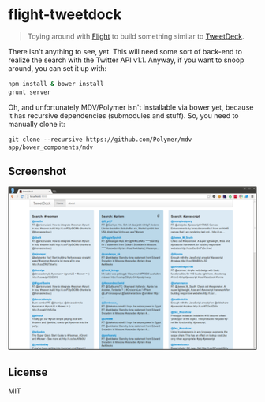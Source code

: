 # flight-tweetdock

> Toying around with [Flight](http://twitter.github.io/flight/) to build
> something similar to [TweetDeck](http://tweetdeck.com/).

There isn't anything to see, yet. This will need some sort of back-end to
realize the search with the Twitter API v1.1. Anyway, if you want to snoop
around, you can set it up with:

```bash
npm install & bower install
grunt server
```

Oh, and unfortunately MDV/Polymer isn't installable via bower yet, because it
has recursive dependencies (submodules and stuff). So, you need to manually
clone it:

```
git clone --recursive https://github.com/Polymer/mdv app/bower_components/mdv
```

## Screenshot

![It really looks that shitty.](media/screenshot_0.png)

## License

MIT
